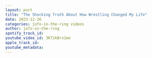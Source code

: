 ```yaml
---
layout: post
title: "The Shocking Truth About How Wrestling Changed My Life"
date: 2023-12-26
categories: jofo-in-the-ring videos
author: jofo-in-the-ring
spotify_track_id: 
youtube_video_id: 3KTzkBrx1mo
apple_track_id: 
youtube_metadata: 
---
```

